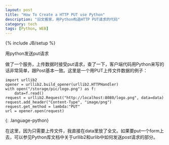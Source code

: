 ```yaml
---
layout: post
title: "How To Create a HTTP PUT use Python"
description: "旧文搬家，用Python构造HTTP PUT请求的代码"
category: tech
tags: [Python, WEB]
---
```

{% include JB/setup %}

用python发送put请求

做了一个服务，上传数据时接受put请求，查了一下，客户端代码用Python来写的话非常简单，跟Post基本一致。这里是一个用PUT上传文件数据的例子：

~~~
import urllib2  
opener = urllib2.build_opener(urllib2.HTTPHandler)  
with open("/storage/pic/logo.png") as f:  
    data=f.read()  
request = urllib2.Request("http://localhost:8080/logo.png", data=data)  
request.add_header("Content-Type", "image/png")  
request.get_method = lambda:"PUT"  
url = opener.open(request)  
~~~
{: .language-python}

在这里，因为只需要上传文件，我直接在data里放了全文。如果要put一个form上去，可以参见Python库文档中关于urllib2和urlib中如何发送post请求的部分。